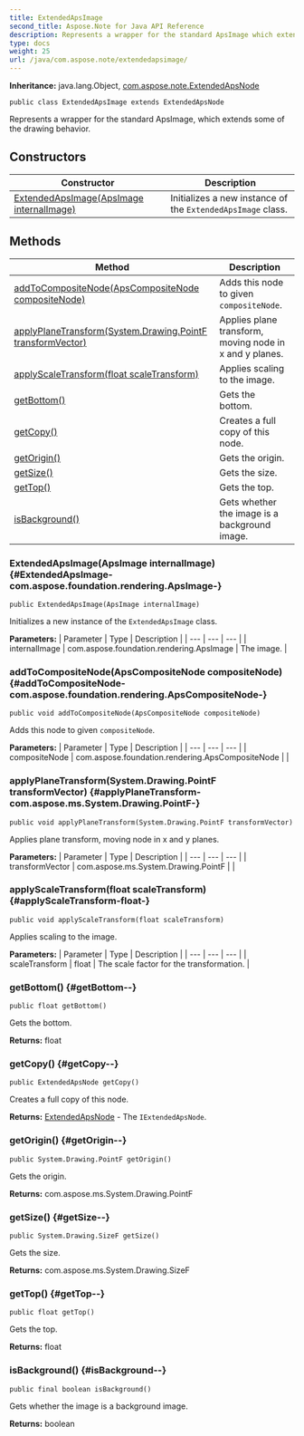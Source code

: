 ```yaml
---
title: ExtendedApsImage
second_title: Aspose.Note for Java API Reference
description: Represents a wrapper for the standard ApsImage which extends some of the drawing behavior.
type: docs
weight: 25
url: /java/com.aspose.note/extendedapsimage/
---
```


**Inheritance:**
java.lang.Object, [com.aspose.note.ExtendedApsNode](../../com.aspose.note/extendedapsnode)
```
public class ExtendedApsImage extends ExtendedApsNode
```

Represents a wrapper for the standard ApsImage, which extends some of the drawing behavior.
## Constructors

| Constructor | Description |
| --- | --- |
| [ExtendedApsImage(ApsImage internalImage)](#ExtendedApsImage-com.aspose.foundation.rendering.ApsImage-) | Initializes a new instance of the `ExtendedApsImage` class. |
## Methods

| Method | Description |
| --- | --- |
| [addToCompositeNode(ApsCompositeNode compositeNode)](#addToCompositeNode-com.aspose.foundation.rendering.ApsCompositeNode-) | Adds this node to given `compositeNode`. |
| [applyPlaneTransform(System.Drawing.PointF transformVector)](#applyPlaneTransform-com.aspose.ms.System.Drawing.PointF-) | Applies plane transform, moving node in x and y planes. |
| [applyScaleTransform(float scaleTransform)](#applyScaleTransform-float-) | Applies scaling to the image. |
| [getBottom()](#getBottom--) | Gets the bottom. |
| [getCopy()](#getCopy--) | Creates a full copy of this node. |
| [getOrigin()](#getOrigin--) | Gets the origin. |
| [getSize()](#getSize--) | Gets the size. |
| [getTop()](#getTop--) | Gets the top. |
| [isBackground()](#isBackground--) | Gets whether the image is a background image. |
### ExtendedApsImage(ApsImage internalImage) {#ExtendedApsImage-com.aspose.foundation.rendering.ApsImage-}
```
public ExtendedApsImage(ApsImage internalImage)
```


Initializes a new instance of the `ExtendedApsImage` class.

**Parameters:**
| Parameter | Type | Description |
| --- | --- | --- |
| internalImage | com.aspose.foundation.rendering.ApsImage | The image. |

### addToCompositeNode(ApsCompositeNode compositeNode) {#addToCompositeNode-com.aspose.foundation.rendering.ApsCompositeNode-}
```
public void addToCompositeNode(ApsCompositeNode compositeNode)
```


Adds this node to given `compositeNode`.

**Parameters:**
| Parameter | Type | Description |
| --- | --- | --- |
| compositeNode | com.aspose.foundation.rendering.ApsCompositeNode |  |

### applyPlaneTransform(System.Drawing.PointF transformVector) {#applyPlaneTransform-com.aspose.ms.System.Drawing.PointF-}
```
public void applyPlaneTransform(System.Drawing.PointF transformVector)
```


Applies plane transform, moving node in x and y planes.

**Parameters:**
| Parameter | Type | Description |
| --- | --- | --- |
| transformVector | com.aspose.ms.System.Drawing.PointF |  |

### applyScaleTransform(float scaleTransform) {#applyScaleTransform-float-}
```
public void applyScaleTransform(float scaleTransform)
```


Applies scaling to the image.

**Parameters:**
| Parameter | Type | Description |
| --- | --- | --- |
| scaleTransform | float | The scale factor for the transformation. |

### getBottom() {#getBottom--}
```
public float getBottom()
```


Gets the bottom.

**Returns:**
float
### getCopy() {#getCopy--}
```
public ExtendedApsNode getCopy()
```


Creates a full copy of this node.

**Returns:**
[ExtendedApsNode](../../com.aspose.note/extendedapsnode) - The `IExtendedApsNode`.
### getOrigin() {#getOrigin--}
```
public System.Drawing.PointF getOrigin()
```


Gets the origin.

**Returns:**
com.aspose.ms.System.Drawing.PointF
### getSize() {#getSize--}
```
public System.Drawing.SizeF getSize()
```


Gets the size.

**Returns:**
com.aspose.ms.System.Drawing.SizeF
### getTop() {#getTop--}
```
public float getTop()
```


Gets the top.

**Returns:**
float
### isBackground() {#isBackground--}
```
public final boolean isBackground()
```


Gets whether the image is a background image.

**Returns:**
boolean
